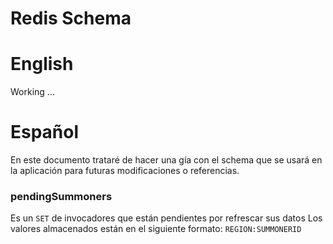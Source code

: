 Redis Schema
============

# English

Working ...

# Español

En este documento trataré de hacer una gía con el schema que se usará en la
aplicación para futuras modificaciones o referencias.

### pendingSummoners

Es un `SET` de invocadores que están pendientes por refrescar sus datos
Los valores almacenados están en el siguiente formato: `REGION:SUMMONERID`

